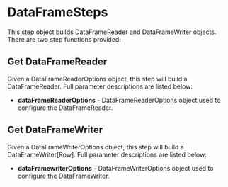 # DataFrameSteps
This step object builds DataFrameReader and DataFrameWriter objects. 
There are two step functions provided:

## Get DataFrameReader
Given a DataFrameReaderOptions object, this step will build a DataFrameReader.
Full parameter descriptions are listed below:

* **dataFrameReaderOptions** - DataFrameReaderOptions object used to configure the DataFrameReader.

## Get DataFrameWriter
Given a DataFrameWriterOptions object, this step will build a DataFrameWriter[Row].
Full parameter descriptions are listed below:

* **dataFramewriterOptions** - DataFrameWriterOptions object used to configure the DataFrameWriter.
